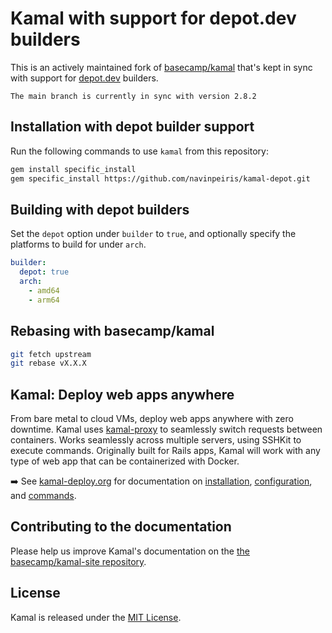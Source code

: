 # Kamal with support for depot.dev builders

This is an actively maintained fork of [basecamp/kamal](https://github.com/basecamp/kamal) that's kept in sync with support for [depot.dev](https://depot.dev) builders.

```
The main branch is currently in sync with version 2.8.2
```

## Installation with depot builder support

Run the following commands to use `kamal` from this repository:

```sh
gem install specific_install
gem specific_install https://github.com/navinpeiris/kamal-depot.git
```

## Building with depot builders

Set the `depot` option under `builder` to `true`, and optionally specify the platforms to build for under `arch`.

```yaml
builder:
  depot: true
  arch:
    - amd64
    - arm64
```

## Rebasing with basecamp/kamal

```sh
git fetch upstream
git rebase vX.X.X
```

## Kamal: Deploy web apps anywhere

From bare metal to cloud VMs, deploy web apps anywhere with zero downtime. Kamal uses [kamal-proxy](https://github.com/basecamp/kamal-proxy) to seamlessly switch requests between containers. Works seamlessly across multiple servers, using SSHKit to execute commands. Originally built for Rails apps, Kamal will work with any type of web app that can be containerized with Docker.

➡️ See [kamal-deploy.org](https://kamal-deploy.org) for documentation on [installation](https://kamal-deploy.org/docs/installation), [configuration](https://kamal-deploy.org/docs/configuration), and [commands](https://kamal-deploy.org/docs/commands).

## Contributing to the documentation

Please help us improve Kamal's documentation on the [the basecamp/kamal-site repository](https://github.com/basecamp/kamal-site).

## License

Kamal is released under the [MIT License](https://opensource.org/licenses/MIT).
